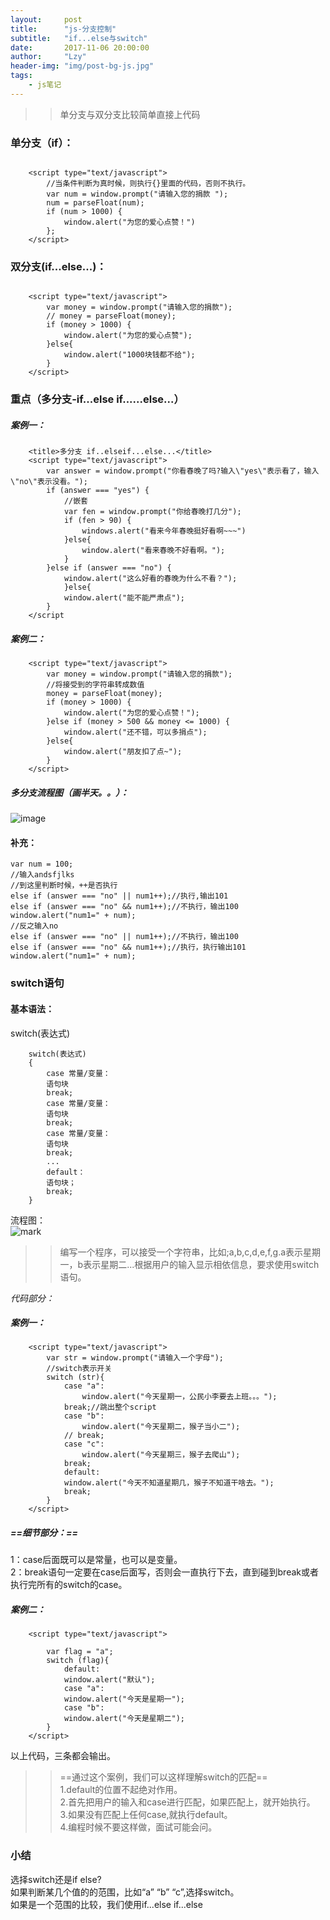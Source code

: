 ```yaml
---
layout:     post
title:      "js-分支控制"
subtitle:   "if...else与switch"
date:       2017-11-06 20:00:00
author:     "Lzy"
header-img: "img/post-bg-js.jpg"
tags:
    - js笔记
---
```

>>单分支与双分支比较简单直接上代码

### 单分支（if）：
```

	<script type="text/javascript">
		//当条件判断为真时候，则执行{}里面的代码，否则不执行。
		var num = window.prompt("请输入您的捐款 ");
		num = parseFloat(num);
		if (num > 1000) {
			window.alert("为您的爱心点赞！")
		};
	</script>

```
### 双分支(if...else...)：

```

	<script type="text/javascript">
		var money = window.prompt("请输入您的捐款");
		// money = parseFloat(money);
		if (money > 1000) {
			window.alert("为您的爱心点赞");
		}else{
			window.alert("1000块钱都不给");
		}
	</script>
```
### 重点（多分支-if...else if......else...）

##### 案例一：
```
	<title>多分支 if..elseif...else...</title>
	<script type="text/javascript">
		var answer = window.prompt("你看春晚了吗?输入\"yes\"表示看了，输入\"no\"表示没看。");
		if (answer === "yes") {
			//嵌套
			var fen = window.prompt("你给春晚打几分");
			if (fen > 90) {
			    windows.alert("看来今年春晚挺好看啊~~~")
			}else{
				window.alert("看来春晚不好看啊。");
			}
		}else if (answer === "no") {
			window.alert("这么好看的春晚为什么不看？");
			}else{
			window.alert("能不能严肃点");
		}
	</script
```
##### 案例二：

```
	<script type="text/javascript">
		var money = window.prompt("请输入您的捐款");
		//将接受到的字符串转成数值
		money = parseFloat(money);
		if (money > 1000) {
			window.alert("为您的爱心点赞！");
		}else if (money > 500 && money <= 1000) {
			window.alert("还不错，可以多捐点");
		}else{
			window.alert("朋友扣了点~");
		}
	</script>
```

##### 多分支流程图（画半天。。）：
![image](http://oyy6ppgxt.bkt.clouddn.com/blog/171105/3HC4jFEd1g.png?imageslim)

#### 补充：
```
var num = 100;
//输入andsfjlks
//到这里判断时候，++是否执行
else if (answer === "no" || num1++);//执行,输出101
else if (answer === "no" && num1++);//不执行，输出100
window.alert("num1=" + num);
//反之输入no
else if (answer === "no" || num1++);//不执行，输出100
else if (answer === "no" && num1++);//执行，执行输出101
window.alert("num1=" + num);
```
### switch语句
#### 基本语法：
switch(表达式)

```
	switch(表达式)
	{
		case 常量/变量：
		语句块
		break;
		case 常量/变量：
		语句块
		break;
		case 常量/变量：
		语句块
		break;
		...
		default：
		语句块；
		break;
	}
```
流程图：  
![mark](http://oyy6ppgxt.bkt.clouddn.com/blog/171106/b0KGGi9LI5.png?imageslim)

>>编写一个程序，可以接受一个字符串，比如;a,b,c,d,e,f,g.a表示星期一，b表示星期二...根据用户的输入显示相依信息，要求使用switch语句。

*代码部分：*

##### 案例一：
```
	<script type="text/javascript">
		var str = window.prompt("请输入一个字母");
		//switch表示开关
		switch (str){
		 	case "a":
				window.alert("今天星期一，公民小李要去上班。。。");
			break;//跳出整个script
			case "b":
				window.alert("今天星期二，猴子当小二");
			// break;
			case "c":
				window.alert("今天星期三，猴子去爬山");
			break;
			default:
			window.alert("今天不知道星期几，猴子不知道干啥去。");
			break;
		}
	</script>
```
##### ==细节部分：==  
1：case后面既可以是常量，也可以是变量。  
2：break语句一定要在case后面写，否则会一直执行下去，直到碰到break或者执行完所有的switch的case。


##### 案例二：

```
	<script type="text/javascript">

		var flag = "a";
		switch (flag){
			default:
			window.alert("默认");
			case "a":
			window.alert("今天是星期一");
			case "b":
			window.alert("今天是星期二");
		}
	</script>
```
以上代码，三条都会输出。

>>==通过这个案例，我们可以这样理解switch的匹配==  
1.default的位置不起绝对作用。  
2.首先把用户的输入和case进行匹配，如果匹配上，就开始执行。  
3.如果没有匹配上任何case,就执行default。  
4.编程时候不要这样做，面试可能会问。
		


### 小结
选择switch还是if else?  
如果判断某几个值的的范围，比如“a” “b” “c”,选择switch。  
如果是一个范围的比较，我们使用if...else if...else 










